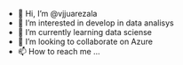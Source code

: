 - 👋 Hi, I’m @vjjuarezala
- 👀 I’m interested in develop in data analisys 
- 🌱 I’m currently learning data sciense
- 💞️ I’m looking to collaborate on Azure
- 📫 How to reach me ...

<!---
vjjuarezala/vjjuarezala is a ✨ special ✨ repository because its `README.md` (this file) appears on your GitHub profile.
You can click the Preview link to take a look at your changes.
--->

